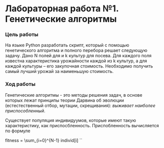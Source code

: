 # Лабораторная работа №1. Генетические алгоритмы
### Цель работы
На языке Python разработать скрипт, который с помощью генетического алгоритма и полного перебора решает следующую задачу. Дано N полей для и k культур для посева. Для каждого поля известна характеристика урожайности каждой из k культур, а для каждой культуры – его закупочная стоимость. Необходимо получить самый лучший урожай за наименьшую стоимость.

### Ход работы
Генетические алгоритмы - это методы решения задач, в основе которых лежат принципы теории Дарвина об эволюции (естестественный отбор, мутации, скрещивания): *выживает наиболее приспособленный*.

Существует популяция индивидуумов, которые имеют такую характеристику, как приспосбленность. Приспобленность вычисляется по формуле 

fitness = \sum_{i=0}^{N-1} individ[i]
``
